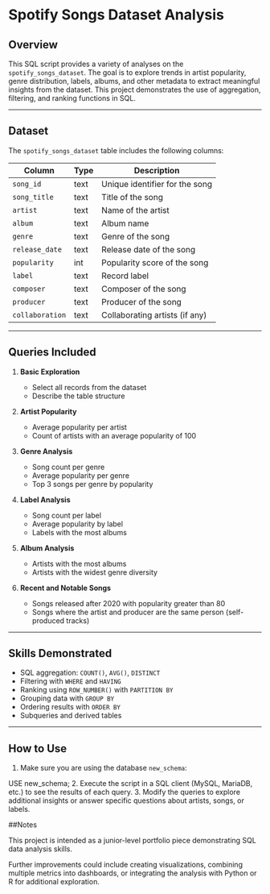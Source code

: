 # Spotify Songs Dataset Analysis

## Overview
This SQL script provides a variety of analyses on the `spotify_songs_dataset`. The goal is to explore trends in artist popularity, genre distribution, labels, albums, and other metadata to extract meaningful insights from the dataset. This project demonstrates the use of aggregation, filtering, and ranking functions in SQL.

---

## Dataset
The `spotify_songs_dataset` table includes the following columns:

| Column | Type | Description |
|--------|------|-------------|
| `song_id` | text | Unique identifier for the song |
| `song_title` | text | Title of the song |
| `artist` | text | Name of the artist |
| `album` | text | Album name |
| `genre` | text | Genre of the song |
| `release_date` | text | Release date of the song |
| `popularity` | int | Popularity score of the song |
| `label` | text | Record label |
| `composer` | text | Composer of the song |
| `producer` | text | Producer of the song |
| `collaboration` | text | Collaborating artists (if any) |

---

## Queries Included

1. **Basic Exploration**  
   - Select all records from the dataset  
   - Describe the table structure  

2. **Artist Popularity**  
   - Average popularity per artist  
   - Count of artists with an average popularity of 100  

3. **Genre Analysis**  
   - Song count per genre  
   - Average popularity per genre  
   - Top 3 songs per genre by popularity  

4. **Label Analysis**  
   - Song count per label  
   - Average popularity by label  
   - Labels with the most albums  

5. **Album Analysis**  
   - Artists with the most albums  
   - Artists with the widest genre diversity  

6. **Recent and Notable Songs**  
   - Songs released after 2020 with popularity greater than 80  
   - Songs where the artist and producer are the same person (self-produced tracks)  

---

## Skills Demonstrated
- SQL aggregation: `COUNT()`, `AVG()`, `DISTINCT`  
- Filtering with `WHERE` and `HAVING`  
- Ranking using `ROW_NUMBER()` with `PARTITION BY`  
- Grouping data with `GROUP BY`  
- Ordering results with `ORDER BY`  
- Subqueries and derived tables  

---

## How to Use
1. Make sure you are using the database `new_schema`:


USE new_schema;
2. Execute the script in a SQL client (MySQL, MariaDB, etc.) to see the results of each query.
3. Modify the queries to explore additional insights or answer specific questions about artists, songs, or labels.

##Notes

This project is intended as a junior-level portfolio piece demonstrating SQL data analysis skills.

Further improvements could include creating visualizations, combining multiple metrics into dashboards, or integrating the analysis with Python or R for additional exploration.
```sql